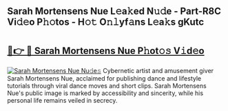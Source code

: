 ## Sarah Mortensens Nue L𝚎a𝚔ed N𝚞𝚍e - Part-R8C Vi𝚍𝚎o P𝚑𝚘tos - H𝚘𝚝 O𝚗𝚕yf𝚊ns L𝚎a𝚔s gKutc

# <h2><a href="http://kf18g0.oniu.top/?m=Sarah+Mortensens+Nue">🔗👉 🔴 Sarah Mortensens Nue P𝚑ot𝚘𝚜 V𝚒d𝚎o</a></h2>

[![Sarah Mortensens Nue Nu𝚍e𝚜](https://i.imgur.com/0qMVB7G.gif)](http://kf18g0.oniu.top/?m=Sarah+Mortensens+Nue)
Cybernetic artist and amusement giver Sarah Mortensens Nue, acclaimed for publishing dance and lifestyle tutorials through viral dance moves and short clips. Sarah Mortensens Nue's public image is marked by accessibility and sincerity, while his personal life remains veiled in secrecy.  
